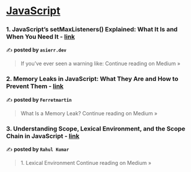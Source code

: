 
<h1><a href=https://medium.com/tag/javascript-development/recommended target="_blank" rel="noopener noreferrer">JavaScript</a></h1>
<h3>1. JavaScript’s setMaxListeners() Explained: What It Is and When You Need It - <a href="https://medium.com/@asierr/javascripts-setmaxlisteners-explained-what-it-is-and-when-you-need-it-dc808bd8d65f?source=rss------javascript_development-5" target="_blank" rel="noopener noreferrer">link</a></h3>

✍️ **posted by `asierr.dev`**

<blockquote>If you’ve ever seen a warning like:
Continue reading on Medium »</blockquote>

<h3>2. Memory Leaks in JavaScript: What They Are and How to Prevent Them - <a href="https://medium.com/@ferretmartin91/memory-leaks-in-javascript-what-they-are-and-how-to-prevent-them-60c073940cab?source=rss------javascript_development-5" target="_blank" rel="noopener noreferrer">link</a></h3>

✍️ **posted by `Ferretmartin`**

<blockquote>What Is a Memory Leak?
Continue reading on Medium »</blockquote>

<h3>3. Understanding Scope, Lexical Environment, and the Scope Chain in JavaScript - <a href="https://rahul319sinha.medium.com/understanding-scope-lexical-environment-and-the-scope-chain-in-javascript-c219cbb73417?source=rss------javascript_development-5" target="_blank" rel="noopener noreferrer">link</a></h3>

✍️ **posted by `Rahul Kumar`**

<blockquote>1. Lexical Environment
Continue reading on Medium »</blockquote>

